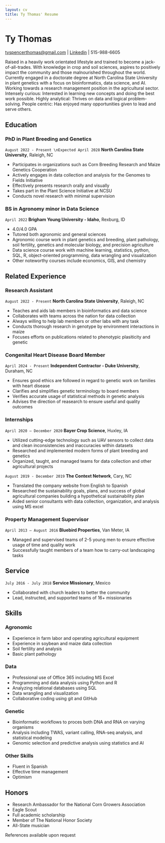 ```yaml
---
layout: cv
title: Ty Thomas' Resume
---
```

# Ty Thomas

<div id="webaddress">
<a href="tyspencerthomas@gmail.com">tyspencerthomas@gmail.com</a>
| <a href="https://www.linkedin.com/in/tyspencerthomas">Linkedin</a>
| 515-988-6605
</div>

Raised in a heavily work orientated lifestyle and trained to become a jack-of-all-trades. With knowledge in crop and soil sciences, aspires to positively impact the community and those malnourished throughout the world. Currently engaged in a doctorate degree at North Carolina State University in plant genetics with a focus on bioinformatics, data science, and AI. Working towards a research management position in the agricultural sector. Intensely curious: Interested in learning new concepts and doing the best work possible. Highly analytical: Thrives on data and logical problem-solving. People centric: Has enjoyed many opportunities given to lead and serve others.

## Education

### PhD in Plant Breeding and Genetics
`August 2022 - Present \nExpected April 2028`
__North Carolina State University__, Raleigh, NC

- Participates in organizations such as Corn Breeding Research and Maize Genetics Cooperation
- Actively engages in data collection and analysis for the Genomes to Fields Initiative
- Effectively presents research orally and visually
- Takes part in the Plant Science Initiative at NCSU
- Conducts novel research with minimal supervision

### BS in Agronomy minor in Data Science
`April 2022`
__Brigham Young University - Idaho__, Rexburg, ID

- 4.0/4.0 GPA
- Tutored both agronomic and general sciences
- Agronomic course work in plant genetics and breeding, plant pathology, soil fertility, genetics and molecular biology, and precision agriculture
- Data science course work with machine learning, statistics, python, SQL, R, object-oriented programming, data wrangling and visualization
- Other noteworthy courses include economics, GIS, and chemistry




## Related Experience

### Research Assistant
`August 2022 - Present`
__North Carolina State University__, Raleigh, NC

- Teaches and aids lab members in bioinformatics and data science
- Collaborates with teams across the nation for data collection
- Always willing to help lab members or other labs with any task
- Conducts thorough research in genotype by environment interactions in maize
- Focuses efforts on publications related to phenotypic plasiticity and genetic


### Congenital Heart Disease Board Member
`April 2024 - Present`
__Independent Contractor - Duke University__, Duraham, NC

- Ensures good ethics are followed in regard to genetic work on families with heart disease
- Clarifies and simplifies genetic terminology to board members
- Verifies accurate usage of statistical methods in genetic analysis
- Advises the direction of reasearch to ensure useful and quality outcomes

### Internships

`April 2020 – December 2020`
__Bayer Crop Science__, Huxley, IA

- Utilized cutting-edge technology such as UAV sensors to collect data and clean inconsistencies and inaccuracies within datasets
- Researched and implemented modern forms of plant breeding and genetics
- Organized, taught, and managed teams for data collection and other agricultural projects

`August 2019 - December 2019`
__The Context Network__, Cary, NC

- Translated the company website from English to Spanish
- Researched the sustainability goals, plans, and success of global agricultural companies building a hypothetical sustainability plan
- Aided senior consultants with data collection, organization, and analysis using MS excel

### Property Management Supervisor 

`April 2013 – August 2016`
__Bluebird Properties__, Van Meter, IA

- Managed and supervised teams of 2-5 young men to ensure effective usage of time and quality work
- Successfully taught members of a team how to carry-out landscaping tasks

## Service

`July 2016 - July 2018`
__Service Missionary__, Mexico
- Collaborated with church leaders to better the community
- Lead, instructed, and supported teams of 16+ missionaries

## Skills

### Agronomic
- Experience in farm labor and operating agricultural equipment
- Experience in soybean and maize data collection
- Soil fertility and analysis
- Basic plant pathology

### Data
- Professional use of Office 365 including MS Excel
- Programming and data analysis using Python and R
- Analyzing relational databases using SQL
- Data wrangling and visualization
- Collaborative coding using git and GitHub

### Genetic
- Bioinformatic workflows to proces both DNA and RNA on varying organisms
- Analysis including TWAS, variant calling, RNA-seq analysis, and statistical modeling
- Genomic selection and predictive analysis using statistics and AI

### Other Skills
- Fluent in Spanish
- Effective time management
- Optimism 

## Honors

- Research Ambassador for the National Corn Growers Association
- Eagle Scout
- Full academic scholarship
- Member of The National Honor Society
- All-State musician

References available upon request


<!-- ### Footer

Last updated: July 2023 -->
